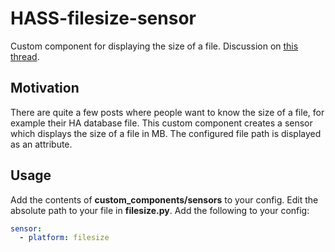 # HASS-filesize-sensor
Custom component for displaying the size of a file. Discussion on [this thread](https://community.home-assistant.io/t/database-size-custom-component/40308).

## Motivation
There are quite a few posts where people want to know the size of a file, for example their HA database file. This custom component creates a sensor which displays the size of a file in MB. The configured file path is displayed as an  attribute.

## Usage
Add the contents of **custom_components/sensors** to your config. Edit the absolute path to your file in **filesize.py**.
Add the following to your config:

```yaml
sensor:
  - platform: filesize
  ```
